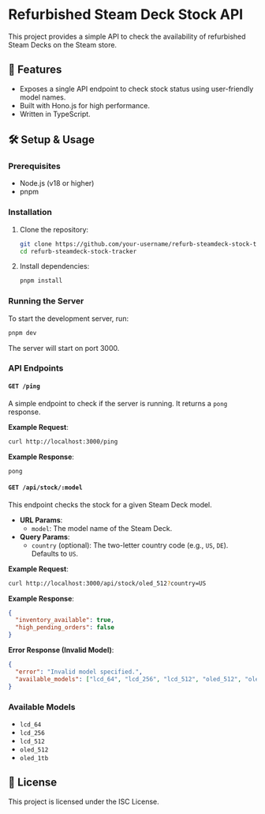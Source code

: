 # Refurbished Steam Deck Stock API

This project provides a simple API to check the availability of refurbished Steam Decks on the Steam store.

## 🚀 Features

- Exposes a single API endpoint to check stock status using user-friendly model names.
- Built with Hono.js for high performance.
- Written in TypeScript.

## 🛠️ Setup & Usage

### Prerequisites

- Node.js (v18 or higher)
- pnpm

### Installation

1.  Clone the repository:

    ```bash
    git clone https://github.com/your-username/refurb-steamdeck-stock-tracker.git
    cd refurb-steamdeck-stock-tracker
    ```

2.  Install dependencies:
    ```bash
    pnpm install
    ```

### Running the Server

To start the development server, run:

```bash
pnpm dev
```

The server will start on port 3000.

### API Endpoints

#### `GET /ping`

A simple endpoint to check if the server is running. It returns a `pong` response.

**Example Request**:

```bash
curl http://localhost:3000/ping
```

**Example Response**:

```
pong
```

#### `GET /api/stock/:model`

This endpoint checks the stock for a given Steam Deck model.

- **URL Params**:
  - `model`: The model name of the Steam Deck.
- **Query Params**:
  - `country` (optional): The two-letter country code (e.g., `US`, `DE`). Defaults to `US`.

**Example Request**:

```bash
curl http://localhost:3000/api/stock/oled_512?country=US
```

**Example Response**:

```json
{
  "inventory_available": true,
  "high_pending_orders": false
}
```

**Error Response (Invalid Model)**:

```json
{
  "error": "Invalid model specified.",
  "available_models": ["lcd_64", "lcd_256", "lcd_512", "oled_512", "oled_1tb"]
}
```

### Available Models

- `lcd_64`
- `lcd_256`
- `lcd_512`
- `oled_512`
- `oled_1tb`

## 📜 License

This project is licensed under the ISC License.
